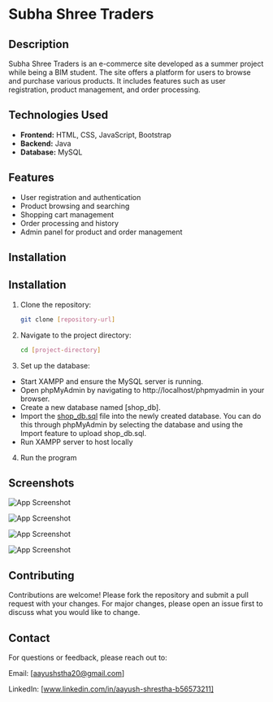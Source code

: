 # **Subha Shree Traders**

## **Description**
Subha Shree Traders is an e-commerce site developed as a summer project while being a BIM student. The site offers a platform for users to browse and purchase various products. It includes features such as user registration, product management, and order processing.

## **Technologies Used**
- **Frontend:** HTML, CSS, JavaScript, Bootstrap
- **Backend:** Java
- **Database:** MySQL

## **Features**
- User registration and authentication
- Product browsing and searching
- Shopping cart management
- Order processing and history
- Admin panel for product and order management
## Installation

## **Installation**

1. Clone the repository:
   ```bash
   git clone [repository-url]
   ```
2. Navigate to the project directory:
    ```bash
   cd [project-directory]
    ```
3. Set up the database:

- Start XAMPP and ensure the MySQL server is running.
- Open phpMyAdmin by navigating to http://localhost/phpmyadmin in your browser.
- Create a new database named [shop_db].
- Import the [shop_db.sql](shop_db.sql) file into the newly created database. You can do this through phpMyAdmin by selecting the database and using the Import feature to upload shop_db.sql.
- Run XAMPP server to host locally
4. Run the program

## Screenshots

![App Screenshot](screenshots/Screenshot1)

![App Screenshot](screenshots/Screenshot2)

![App Screenshot](screenshots/Screenshot3)

![App Screenshot](screenshots/Screenshot4)

## Contributing
Contributions are welcome! Please fork the repository and submit a pull request with your changes. For major changes, please open an issue first to discuss what you would like to change.

## Contact
For questions or feedback, please reach out to:

Email: [aayushstha20@gmail.com]

LinkedIn: [www.linkedin.com/in/aayush-shrestha-b56573211]

